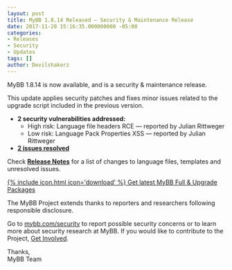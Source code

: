 ```yaml
---
layout: post
title: MyBB 1.8.14 Released — Security & Maintenance Release
date: 2017-11-28 15:16:35.000000000 -05:00
categories:
- Releases
- Security
- Updates
tags: []
author: Devilshakerz
---
```


MyBB 1.8.14 is now available, and is a security & maintenance release.

This update applies security patches and fixes minor issues related to the upgrade script included in the previous version.


- **2 security vulnerabilities addressed:**
  - High risk: Language file headers RCE &mdash; reported by Julian Rittweger
  - Low risk: Language Pack Properties XSS &mdash; reported by Julian Rittweger
- **[2 issues resolved](https://github.com/mybb/mybb/issues?q=is%3Aissue%20is%3Aclosed%20label%3As%3Afixed%20milestone%3A1.8.14)**

Check **[Release Notes](https://mybb.com/versions/1.8.14/)** for a list of changes to language files, templates and unresolved issues.

<a href="https://mybb.com/download" class="button button--medium">{% include icon.html icon='download' %} Get latest MyBB Full &amp; Upgrade Packages</a>

The MyBB Project extends thanks to reporters and researchers following responsible disclosure.

Go to [mybb.com/security](https://mybb.com/get-involved/security/) to report possible security concerns or to learn more about security research at MyBB. If you would like to contribute to the Project, [Get Involved](https://mybb.com/get-involved/).

Thanks,<br />MyBB Team
